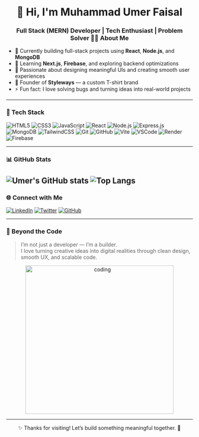 <h1 align="center">👋 Hi, I'm Muhammad Umer Faisal</h1>
<h3 align="center">Full Stack (MERN) Developer | Tech Enthusiast | Problem Solver 🚀</h
---

### 💡 About Me
- 🔭 Currently building full-stack projects using **React**, **Node.js**, and **MongoDB**
- 🌱 Learning **Next.js**, **Firebase**, and exploring backend optimizations  
- 🧠 Passionate about designing meaningful UIs and creating smooth user experiences  
- 👕 Founder of **Styleways** — a custom T-shirt brand  
- ⚡ Fun fact: I love solving bugs and turning ideas into real-world projects 

---

### 🧰 Tech Stack
![HTML5](https://img.shields.io/badge/-HTML5-E34F26?logo=html5&logoColor=white)
![CSS3](https://img.shields.io/badge/-CSS3-1572B6?logo=css3)
![JavaScript](https://img.shields.io/badge/-JavaScript-F7DF1E?logo=javascript)
![React](https://img.shields.io/badge/-React-61DAFB?logo=react)
![Node.js](https://img.shields.io/badge/-Node.js-339933?logo=node.js)
![Express.js](https://img.shields.io/badge/-Express.js-000000?logo=express)
![MongoDB](https://img.shields.io/badge/-MongoDB-47A248?logo=mongodb)
![TailwindCSS](https://img.shields.io/badge/-TailwindCSS-38B2AC?logo=tailwindcss)
![Git](https://img.shields.io/badge/-Git-F05032?logo=git)
![GitHub](https://img.shields.io/badge/-GitHub-181717?logo=github)
![Vite](https://img.shields.io/badge/-Vite-646CFF?logo=vite)
![VSCode](https://img.shields.io/badge/-VSCode-007ACC?logo=visualstudiocode)
![Render](https://img.shields.io/badge/-Render-46E3B7?logo=render)
![Firebase](https://img.shields.io/badge/-Firebase-FFCA28?logo=firebase)

---

### 📊 GitHub Stats
![Umer's GitHub stats](https://github-readme-stats.vercel.app/api?username=umer-faisal&show_icons=true&theme=tokyonight)
![Top Langs](https://github-readme-stats.vercel.app/api/top-langs/?username=umer-faisal&layout=compact&theme=tokyonight)
---

### 🌐 Connect with Me
[![LinkedIn](https://img.shields.io/badge/LinkedIn-0077B5?logo=linkedin&logoColor=white)](https://linkedin.com/in/muhammadumerfaisal)
[![Twitter](https://img.shields.io/badge/Twitter-1DA1F2?logo=twitter&logoColor=white)](https://twitter.com/)
[![GitHub](https://img.shields.io/badge/GitHub-181717?logo=github&logoColor=white)](https://github.com/muhammadumerfaisal)

---

### 💭 Beyond the Code
> I’m not just a developer — I’m a builder.  
> I love turning creative ideas into digital realities through clean design, smooth UX, and scalable code.

<p align="center">
  <img src="https://raw.githubusercontent.com/ayeshashahiddev/ayeshashahiddev/main/dev.gif" alt="coding" width="400"/>
</p>

---

<p align="center">✨ Thanks for visiting! Let’s build something meaningful together. 🚀</p>
